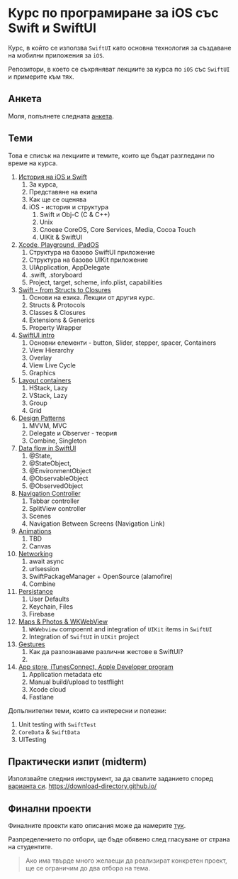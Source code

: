 # Курс по програмиране за iOS със Swift и SwiftUI

Курс, в който се използва `SwiftUI` като основна технология за създаване на мобилни приложения за `iOS`.

Репозитори, в което се съхряняват лекциите за курса по `iOS` със `SwiftUI` и примерите към тях.

## Анкета

Моля, попълнете следната [анкета](https://forms.gle/P9WKmak2wPNJg8xK8).

## Теми

Това е списък на лекциите и темите, които ще бъдат разгледани по време на курса.

1. [История на iOS и Swift](Lecture01.md)
    1. За курса, 
    1. Представяне на екипа
    1. Как ще се оценява
    1. iOS - история и структура
        1. Swift и Obj-C (C & C++)
        1. Unix
        1. Слоеве CoreOS, Core Services, Media, Cocoa Touch
        1. UIKit & SwiftUI
1. [Xcode, Playground, iPadOS](Lecture02.md)
    1. Структура на базово SwiftUI приложение
    1. Структура на базово UIKit приложение
    1. UIApplication, AppDelegate
    1. .swift, .storyboard
    1. Project, target, scheme, info.plist, capabilities
1. [Swift - from Structs to Closures](Lecture03.md)
    1. Основи на езика. Лекции от другия курс. 
    1. Structs & Protocols
    1. Classes & Closures
    1. Extensions & Generics
    1. Property Wrapper
1. [SwiftUI intro](Lecture04.md)
    1. Основни елементи - button, Slider, stepper, spacer, Containers
    1. View Hierarchy
    1. Overlay
    1. View Live Cycle
    1. Graphics
1. [Layout containers](Lecture05.md)
    1. HStack, Lazy
    1. VStack, Lazy
    1. Group
    1. Grid
1. [Design Patterns](Lecture06.md)
    1. MVVM, MVC
    1. Delegate и Observer - теория 
    1. Combine, Singleton
1. [Data flow in SwiftUI](Lecture06.md)
    1. @State,
    1. @StateObject,
    1. @EnvironmentObject
    1. @ObservableObject
    1. @ObservedObject
1. [Navigation Controller](Lecture07.md)
    1. Tabbar controller
    1. SplitView controller
    1. Scenes
    1. Navigation Between Screens (Navigation Link)
1. [Animations](Lecture08.md)
    1. TBD
    1. Canvas
1. [Networking](Lecture09.md)
    1. await async
    1. urlsession
    1. SwiftPackageManager + OpenSource (alamofire)
    1. Combine
1. [Persistance](Lecture10.md)
    1. User Defaults
    1. Keychain, Files
    1. Firebase
1. [Maps & Photos & WKWebView](Lecture11.md)
    1. `WKWebview` compoennt and integration of `UIKit` items in `SwiftUI`
    1. Integration of `SwiftUI` in `UIKit` project
1. [Gestures](Lecture12.md)
    1. Как да разпознаваме различни жестове в SwiftUI?
    1. 
1. [App store, iTunesConnect, Apple Developer program](Lecture13.md)
    1. Application metadata etc
    1. Manual build/upload to testflight
    1. Xcode cloud
    1. Fastlane

Допълнителни теми, които са интересни и полезни:

1. Unit testing with `SwiftTest`
1. `CoreData` & `SwiftData`
1. UITesting

## Практически изпит (midterm)

Използвайте следния инструмент, за да свалите заданието според [варианта си](https://github.com/SwiftFMI/iOS_2024_2025/tree/main/exam).
https://download-directory.github.io/


## Финални проекти

Финалните проекти като описания може да намерите [тук](projects/list/README.md).

Разпределението по отбори, ще бъде обявено след гласуване от страна на студентите.

> Ако има твърде много желаещи да реализират конкретен проект, ще се ограничим до два отбора на тема.